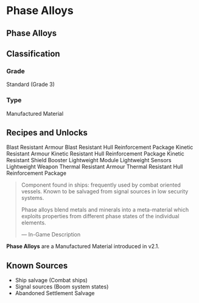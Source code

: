 # Phase Alloys
##  Phase Alloys

## Classification

### Grade

Standard (Grade 3)

### Type

Manufactured Material

## Recipes and Unlocks

Blast Resistant Armour
 Blast Resistant Hull Reinforcement Package
 Kinetic Resistant Armour
 Kinetic Resistant Hull Reinforcement Package
 Kinetic Resistant Shield Booster
 Lightweight Module
 Lightweight Sensors
 Lightweight Weapon
 Thermal Resistant Armour
 Thermal Resistant Hull Reinforcement Package

> 
> 
> Component found in ships: frequently used by combat oriented vessels. Known to be salvaged from signal sources in low security systems.
> 
> Phase alloys blend metals and minerals into a meta-material which exploits properties from different phase states of the individual elements.
> 
> 
> — In-Game Description
> 

**Phase Alloys** are a Manufactured Material introduced in v2.1.

## Known Sources

- Ship salvage (Combat ships)
- Signal sources (Boom system states)
- Abandoned Settlement Salvage